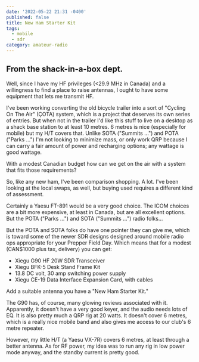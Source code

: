 ```yaml
---
date: '2022-05-22 21:31 -0400'
published: false
title: New Ham Starter Kit
tags:
  - mobile
  - sdr
category: amateur-radio
---
```

## From the shack-in-a-box dept.

Well, since I have my HF privileges (<29.9 MHz in Canada) and a willingness to find a place to raise antennas, I ought to have some equipment that lets me transmit HF.

I've been working converting the old bicycle trailer into a sort of "Cycling On The Air" (ÇOTA) system, which is a project that deserves its own series of entries. But when not in the trailer I'd like this stuff to live on a desktop as a shack base station to at least 10 metres. 6 metres is nice (especially for mobile) but my H/T covers that. Unlike SOTA ("Summits ...") and POTA ("Parks ...") I'm not looking to minimize mass, or only work QRP because I can carry a fair amount of power and recharging options; any wattage is good wattage. 

With a modest Canadian budget how can we get on the air with a system that fits those requirements?

So, like any new ham, I've been comparison shopping. A lot. I've been looking at the local swaps, as well, but buying used requires a different kind of assessment.

Certainly a Yaesu FT-891 would be a very good choice. The ICOM choices are a bit more expensive, at least in Canada, but are all excellent options. But the POTA ("Parks ...") and SOTA ("Summits ...") radio folks...

But the POTA and SOTA folks do have one pointer they can give me, which is toward some of the newer SDR designs designed around mobile radio ops appropriate for your Prepper Field Day. Which means that for a modest (CAN$1000 plus tax, delivery) you can get:

* Xiegu G90 HF 20W SDR Transceiver
* Xiegu BFK-5 Desk Stand Frame Kit
* 13.8 DC volt, 30 amp switching power supply
* Xiegu CE-19 Data Interface Expansion Card, with cables

Add a suitable antenna you have a "New Ham Starter Kit."

The G90 has, of course, many glowing reviews associated with it. Apparently, it doesn't have a very good keyer, and the audio needs lots of EQ. It is also pretty much a QRP rig at 20 watts. It doesn't cover 6 metres, which is a really nice mobile band and also gives me access to our club's 6 metre repeater.

However, my little H/T (a Yaesu VX-7R) covers 6 metres, at least through a better antenna. As for RF power, my idea was to run any rig in low power mode anyway, and the standby current is pretty good.
